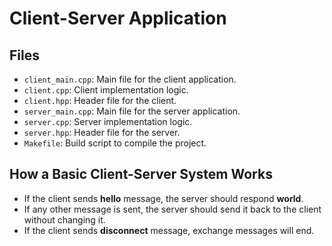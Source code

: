 # Client-Server Application



## Files
- `client_main.cpp`: Main file for the client application.
- `client.cpp`: Client implementation logic.
- `client.hpp`: Header file for the client.
- `server_main.cpp`: Main file for the server application.
- `server.cpp`: Server implementation logic.
- `server.hpp`: Header file for the server.
- `Makefile`: Build script to compile the project.

## How a Basic Client-Server System Works
- If the client sends **hello** message, the server should respond **world**.
- If any other message is sent, the server should send it back to the client without changing it.
- If the client sends **disconnect** message, exchange messages will end.

